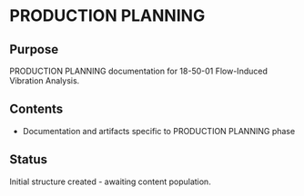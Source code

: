 # PRODUCTION PLANNING

## Purpose
PRODUCTION PLANNING documentation for 18-50-01 Flow-Induced Vibration Analysis.

## Contents
- Documentation and artifacts specific to PRODUCTION PLANNING phase

## Status
Initial structure created - awaiting content population.

